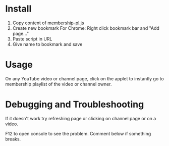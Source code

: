 # Install
1. Copy content of [membership-pl.js](membership-pl.js)
2. Create new bookmark
   For Chrome: Right click bookmark bar and "Add page..."
3. Paste script in URL
4. Give name to bookmark and save

# Usage
On any YouTube video or channel page, click on the applet to instantly go to membership playlist of the video or channel owner.

# Debugging and Troubleshooting
If it doesn't work try refreshing page or clicking on channel page or on a video.

F12 to open console to see the problem. Comment below if something breaks.